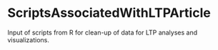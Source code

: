 # ScriptsAssociatedWithLTPArticle
Input of scripts from R for clean-up of data for LTP analyses and visualizations.
